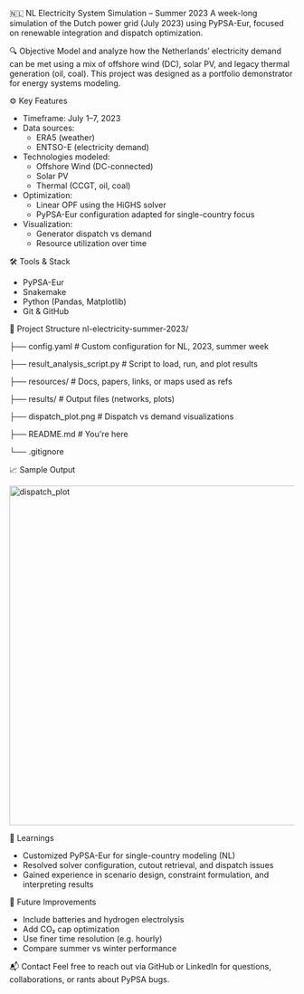 🇳🇱 NL Electricity System Simulation – Summer 2023
A week-long simulation of the Dutch power grid (July 2023) using PyPSA-Eur, focused on renewable integration and dispatch optimization.

🔍 Objective
Model and analyze how the Netherlands’ electricity demand can be met using a mix of offshore wind (DC), solar PV, and legacy thermal generation (oil, coal). This project was designed as a portfolio demonstrator for energy systems modeling.

⚙️ Key Features
- Timeframe: July 1–7, 2023
- Data sources:
  - ERA5 (weather)
  - ENTSO-E (electricity demand)
- Technologies modeled:
  - Offshore Wind (DC-connected)
  - Solar PV
  - Thermal (CCGT, oil, coal)
- Optimization:
  - Linear OPF using the HiGHS solver
  - PyPSA-Eur configuration adapted for single-country focus
- Visualization: 
  - Generator dispatch vs demand
  - Resource utilization over time

🛠 Tools & Stack
- PyPSA-Eur
- Snakemake
- Python (Pandas, Matplotlib)
- Git & GitHub

📁 Project Structure
nl-electricity-summer-2023/

├── config.yaml                                  # Custom configuration for NL, 2023, summer week

├── result_analysis_script.py                    # Script to load, run, and plot results

├── resources/                                   # Docs, papers, links, or maps used as refs

├── results/                                     # Output files (networks, plots)

├── dispatch_plot.png                            # Dispatch vs demand visualizations

├── README.md                                    # You're here

└── .gitignore

📈 Sample Output

<img width="1200" height="600" alt="dispatch_plot" src="https://github.com/user-attachments/assets/ae74e65b-fd87-4371-9cc4-19cd77bbb2e1" />

🧠 Learnings
- Customized PyPSA-Eur for single-country modeling (NL)
- Resolved solver configuration, cutout retrieval, and dispatch issues
- Gained experience in scenario design, constraint formulation, and interpreting results

🚀 Future Improvements
- Include batteries and hydrogen electrolysis
- Add CO₂ cap optimization
- Use finer time resolution (e.g. hourly)
- Compare summer vs winter performance

📬 Contact
Feel free to reach out via GitHub or LinkedIn for questions, collaborations, or rants about PyPSA bugs.







